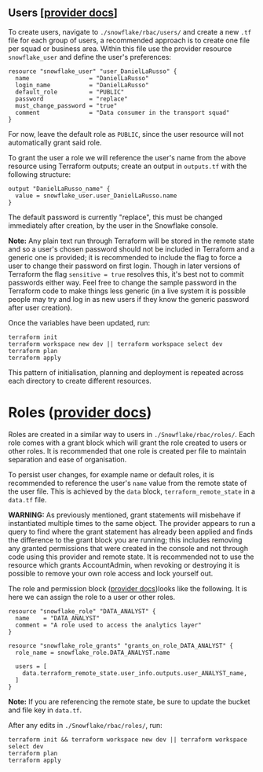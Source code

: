 ## Users [[provider docs](https://github.com/chanzuckerberg/terraform-provider-snowflake/blob/master/docs/resources/user.md)]
To create users, navigate to `./snowflake/rbac/users/` and create a new `.tf` file for each group of users, a recommended approach is to create one file per squad or business area.  Within this file use the provider resource `snowflake_user` and define the user's preferences:

    resource "snowflake_user" "user_DanielLaRusso" {
      name                 = "DanielLaRusso"
      login_name           = "DanielLaRusso"
      default_role         = "PUBLIC"
      password             = "replace"
      must_change_password = "true"
      comment              = "Data consumer in the transport squad"
    }

For now, leave the default role as `PUBLIC`, since the user resource will not automatically grant said role.

To grant the user a role we will reference the user's name from the above resource using Terraform outputs; create an output in `outputs.tf` with the following structure:

    output "DanielLaRusso_name" {
      value = snowflake_user.user_DanielLaRusso.name
    }

The default password is currently "replace", this must be changed immediately after creation, by the user in the Snowflake console.

**Note:** Any plain text run through Terraform will be stored in the remote state and so a user's chosen password should not be included in Terraform and a generic one is provided; it is recommended to include the flag to force a user to change their password on first login. Though in later versions of Terraform the flag `sensitive = true` resolves this, it's best not to commit passwords either way. Feel free to change the sample password in the Terraform code to make things less generic (in a live system it is possible people may try and log in as new users if they know the generic password after user creation).

Once the variables have been updated, run:

    terraform init
    terraform workspace new dev || terraform workspace select dev
    terraform plan
    terraform apply

This pattern of initialisation, planning and deployment is repeated across each directory to create different resources.

# Roles ([provider docs](https://github.com/chanzuckerberg/terraform-provider-snowflake/blob/master/docs/resources/role.md))
Roles are created in a similar way to users in `./Snowflake/rbac/roles/`. Each role comes with a grant block which will grant the role created to users or other roles. It is recommended that one role is created per file to maintain separation and ease of organisation.

To persist user changes, for example name or default roles, it is recommended to reference the user's `name` value from the remote state of the user file. This is achieved by the `data` block, `terraform_remote_state` in a `data.tf` file.

**WARNING:** As previously mentioned, grant statements will misbehave if instantiated multiple times to the same object. The provider appears to run a query to find where the grant statement has already been applied and finds the difference to the grant block you are running; this includes removing any granted permissions that were created in the console and not through code using this provider and remote state. It is recommended not to use the resource which grants AccountAdmin, when revoking or destroying it is possible to remove your own role access and lock yourself out.

The role and permission block ([provider docs](https://github.com/chanzuckerberg/terraform-provider-snowflake/blob/master/docs/resources/role_grants.md))looks like the following. It is here we can assign the role to a user or other roles.

    resource "snowflake_role" "DATA_ANALYST" {
      name    = "DATA_ANALYST"
      comment = "A role used to access the analytics layer"
    }

    resource "snowflake_role_grants" "grants_on_role_DATA_ANALYST" {
      role_name = snowflake_role.DATA_ANALYST.name

      users = [
        data.terraform_remote_state.user_info.outputs.user_ANALYST_name,
      ]
    }

**Note:** If you are referencing the remote state, be sure to update the bucket and file key in `data.tf`.

After any edits in `./Snowflake/rbac/roles/`, run:

    terraform init && terraform workspace new dev || terraform workspace select dev
    terraform plan
    terraform apply
